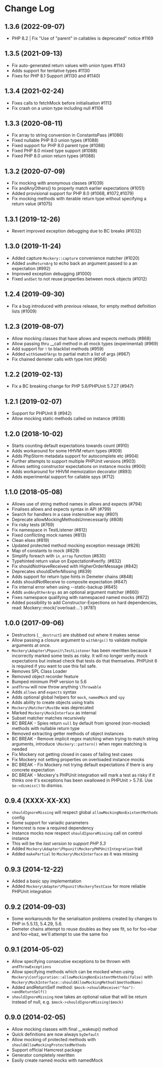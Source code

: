 # Change Log

## 1.3.6 (2022-09-07)
* PHP 8.2 | Fix "Use of "parent" in callables is deprecated" notice #1169

## 1.3.5 (2021-09-13)
* Fix auto-generated return values with union types #1143
* Adds support for tentative types #1130
* Fixes for PHP 8.1 Support (#1130 and #1140)

## 1.3.4 (2021-02-24)

* Fixes calls to fetchMock before initialisation #1113
* Fix crash on a union type including null #1106

## 1.3.3 (2020-08-11)
* Fix array to string conversion in ConstantsPass (#1086)
* Fixed nullable PHP 8.0 union types (#1088)
* Fixed support for PHP 8.0 parent type (#1088)
* Fixed PHP 8.0 mixed type support (#1088)
* Fixed PHP 8.0 union return types (#1088)

## 1.3.2 (2020-07-09)
* Fix mocking with anonymous classes (#1039)
* Fix andAnyOthers() to properly match earlier expectations (#1051)
* Added provisional support for PHP 8.0 (#1068, #1072,#1079)
* Fix mocking methods with iterable return type without specifying a return value (#1075)

## 1.3.1 (2019-12-26)
* Revert improved exception debugging due to BC breaks (#1032)

## 1.3.0 (2019-11-24)

* Added capture `Mockery::capture` convenience matcher (#1020)
* Added `andReturnArg` to echo back an argument passed to a an expectation (#992)
* Improved exception debugging (#1000)
* Fixed `andSet` to not reuse properties between mock objects (#1012)

## 1.2.4 (2019-09-30)

* Fix a bug introduced with previous release, for empty method definition lists (#1009)

## 1.2.3 (2019-08-07)

* Allow mocking classes that have allows and expects methods (#868)
* Allow passing thru __call method in all mock types (experimental) (#969)
* Add support for `!` to blacklist methods (#959)
* Added `withSomeOfArgs` to partial match a list of args (#967)
* Fix chained demeter calls with type hint (#956)

## 1.2.2 (2019-02-13)

* Fix a BC breaking change for PHP 5.6/PHPUnit 5.7.27 (#947)

## 1.2.1 (2019-02-07)

* Support for PHPUnit 8 (#942)
* Allow mocking static methods called on instance (#938)

## 1.2.0 (2018-10-02)

* Starts counting default expectations towards count (#910)
* Adds workaround for some HHVM return types (#909)
* Adds PhpStorm metadata support for autocomplete etc (#904)
* Further attempts to support multiple PHPUnit versions (#903)
* Allows setting constructor expectations on instance mocks (#900)
* Adds workaround for HHVM memoization decorator (#893)
* Adds experimental support for callable spys (#712)

## 1.1.0 (2018-05-08)

* Allows use of string method names in allows and expects (#794)
* Finalises allows and expects syntax in API (#799)
* Search for handlers in a case instensitive way (#801)
* Deprecate allowMockingMethodsUnnecessarily (#808)
* Fix risky tests (#769)
* Fix namespace in TestListener (#812)
* Fixed conflicting mock names (#813)
* Clean elses (#819)
* Updated protected method mocking exception message (#826)
* Map of constants to mock (#829)
* Simplify foreach with `in_array` function (#830)
* Typehinted return value on Expectation#verify. (#832)
* Fix shouldNotHaveReceived with HigherOrderMessage (#842)
* Deprecates shouldDeferMissing (#839)
* Adds support for return type hints in Demeter chains (#848)
* Adds shouldNotReceive to composite expectation (#847)
* Fix internal error when using --static-backup (#845)
* Adds `andAnyOtherArgs` as an optional argument matcher (#860)
* Fixes namespace qualifying with namespaced named mocks (#872)
* Added possibility to add Constructor-Expections on hard dependencies, read: Mockery::mock('overload:...') (#781)

## 1.0.0 (2017-09-06)

* Destructors (`__destruct`) are stubbed out where it makes sense
* Allow passing a closure argument to `withArgs()` to validate multiple arguments at once.
* `Mockery\Adapter\Phpunit\TestListener` has been rewritten because it
  incorrectly marked some tests as risky. It will no longer verify mock
  expectations but instead check that tests do that themselves. PHPUnit 6 is
  required if you want to use this fail safe.
* Removes SPL Class Loader
* Removed object recorder feature
* Bumped minimum PHP version to 5.6
* `andThrow` will now throw anything `\Throwable`
* Adds `allows` and `expects` syntax
* Adds optional global helpers for `mock`, `namedMock` and `spy`
* Adds ability to create objects using traits
* `Mockery\Matcher\MustBe` was deprecated
* Marked `Mockery\MockInterface` as internal
* Subset matcher matches recursively
* BC BREAK - Spies return `null` by default from ignored (non-mocked) methods with nullable return type
* Removed extracting getter methods of object instances
* BC BREAK - Remove implicit regex matching when trying to match string arguments, introduce `\Mockery::pattern()` when regex matching is needed
* Fix Mockery not getting closed in cases of failing test cases
* Fix Mockery not setting properties on overloaded instance mocks
* BC BREAK - Fix Mockery not trying default expectations if there is any concrete expectation
* BC BREAK - Mockery's PHPUnit integration will mark a test as risky if it
  thinks one it's exceptions has been swallowed in PHPUnit > 5.7.6. Use `$e->dismiss()` to dismiss.

## 0.9.4 (XXXX-XX-XX)

* `shouldIgnoreMissing` will respect global `allowMockingNonExistentMethods`
  config
* Some support for variadic parameters
* Hamcrest is now a required dependency
* Instance mocks now respect `shouldIgnoreMissing` call on control instance
* This will be the *last version to support PHP 5.3*
* Added `Mockery\Adapter\Phpunit\MockeryPHPUnitIntegration` trait
* Added `makePartial` to `Mockery\MockInterface` as it was missing

## 0.9.3 (2014-12-22)

* Added a basic spy implementation
* Added `Mockery\Adapter\Phpunit\MockeryTestCase` for more reliable PHPUnit
  integration

## 0.9.2 (2014-09-03)

* Some workarounds for the serialisation problems created by changes to PHP in 5.5.13, 5.4.29,
  5.6.
* Demeter chains attempt to reuse doubles as they see fit, so for foo->bar and
  foo->baz, we'll attempt to use the same foo

## 0.9.1 (2014-05-02)

* Allow specifying consecutive exceptions to be thrown with `andThrowExceptions`
* Allow specifying methods which can be mocked when using
  `Mockery\Configuration::allowMockingNonExistentMethods(false)` with
  `Mockery\MockInterface::shouldAllowMockingMethod($methodName)`
* Added andReturnSelf method: `$mock->shouldReceive("foo")->andReturnSelf()`
* `shouldIgnoreMissing` now takes an optional value that will be return instead
  of null, e.g. `$mock->shouldIgnoreMissing($mock)`

## 0.9.0 (2014-02-05)

* Allow mocking classes with final __wakeup() method
* Quick definitions are now always `byDefault`
* Allow mocking of protected methods with `shouldAllowMockingProtectedMethods`
* Support official Hamcrest package
* Generator completely rewritten
* Easily create named mocks with namedMock
